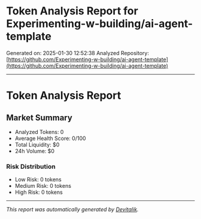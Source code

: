 # Token Analysis Report for Experimenting-w-building/ai-agent-template

Generated on: 2025-01-30 12:52:38
Analyzed Repository: [https://github.com/Experimenting-w-building/ai-agent-template](https://github.com/Experimenting-w-building/ai-agent-template)

---

# Token Analysis Report

## Market Summary

- Analyzed Tokens: 0
- Average Health Score: 0/100
- Total Liquidity: $0
- 24h Volume: $0

### Risk Distribution
- Low Risk: 0 tokens
- Medium Risk: 0 tokens
- High Risk: 0 tokens


---

*This report was automatically generated by [Devitalik](https://github.com/Experimenting-w-building/Repo-Analysis-Test-Reports).*
